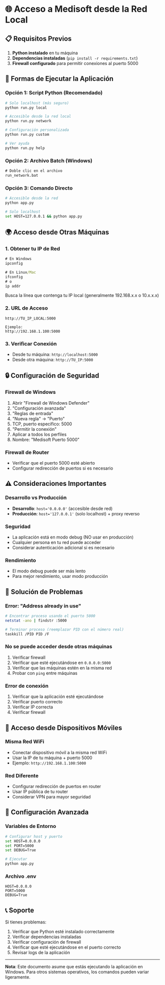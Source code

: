 # 🌐 Acceso a Medisoft desde la Red Local

## 📋 Requisitos Previos

1. **Python instalado** en tu máquina
2. **Dependencias instaladas** (`pip install -r requirements.txt`)
3. **Firewall configurado** para permitir conexiones al puerto 5000

## 🚀 Formas de Ejecutar la Aplicación

### Opción 1: Script Python (Recomendado)
```bash
# Solo localhost (más seguro)
python run.py local

# Accesible desde la red local
python run.py network

# Configuración personalizada
python run.py custom

# Ver ayuda
python run.py help
```

### Opción 2: Archivo Batch (Windows)
```cmd
# Doble clic en el archivo
run_network.bat
```

### Opción 3: Comando Directo
```bash
# Accesible desde la red
python app.py

# Solo localhost
set HOST=127.0.0.1 && python app.py
```

## 🌍 Acceso desde Otras Máquinas

### 1. Obtener tu IP de Red
```cmd
# En Windows
ipconfig

# En Linux/Mac
ifconfig
# o
ip addr
```

Busca la línea que contenga tu IP local (generalmente 192.168.x.x o 10.x.x.x)

### 2. URL de Acceso
```
http://TU_IP_LOCAL:5000

Ejemplo:
http://192.168.1.100:5000
```

### 3. Verificar Conexión
- Desde tu máquina: `http://localhost:5000`
- Desde otra máquina: `http://TU_IP:5000`

## 🔒 Configuración de Seguridad

### Firewall de Windows
1. Abrir "Firewall de Windows Defender"
2. "Configuración avanzada"
3. "Reglas de entrada"
4. "Nueva regla" → "Puerto"
5. TCP, puerto específico: 5000
6. "Permitir la conexión"
7. Aplicar a todos los perfiles
8. Nombre: "Medisoft Puerto 5000"

### Firewall de Router
- Verificar que el puerto 5000 esté abierto
- Configurar redirección de puertos si es necesario

## ⚠️ Consideraciones Importantes

### Desarrollo vs Producción
- **Desarrollo**: `host='0.0.0.0'` (accesible desde red)
- **Producción**: `host='127.0.0.1'` (solo localhost) + proxy reverso

### Seguridad
- La aplicación está en modo debug (NO usar en producción)
- Cualquier persona en tu red puede acceder
- Considerar autenticación adicional si es necesario

### Rendimiento
- El modo debug puede ser más lento
- Para mejor rendimiento, usar modo producción

## 🐛 Solución de Problemas

### Error: "Address already in use"
```bash
# Encontrar proceso usando el puerto 5000
netstat -ano | findstr :5000

# Terminar proceso (reemplazar PID con el número real)
taskkill /PID PID /F
```

### No se puede acceder desde otras máquinas
1. Verificar firewall
2. Verificar que esté ejecutándose en `0.0.0.0:5000`
3. Verificar que las máquinas estén en la misma red
4. Probar con `ping` entre máquinas

### Error de conexión
1. Verificar que la aplicación esté ejecutándose
2. Verificar puerto correcto
3. Verificar IP correcta
4. Verificar firewall

## 📱 Acceso desde Dispositivos Móviles

### Misma Red WiFi
- Conectar dispositivo móvil a la misma red WiFi
- Usar la IP de tu máquina + puerto 5000
- Ejemplo: `http://192.168.1.100:5000`

### Red Diferente
- Configurar redirección de puertos en router
- Usar IP pública de tu router
- Considerar VPN para mayor seguridad

## 🔧 Configuración Avanzada

### Variables de Entorno
```bash
# Configurar host y puerto
set HOST=0.0.0.0
set PORT=5000
set DEBUG=True

# Ejecutar
python app.py
```

### Archivo .env
```env
HOST=0.0.0.0
PORT=5000
DEBUG=True
```

## 📞 Soporte

Si tienes problemas:
1. Verificar que Python esté instalado correctamente
2. Verificar dependencias instaladas
3. Verificar configuración de firewall
4. Verificar que esté ejecutándose en el puerto correcto
5. Revisar logs de la aplicación

---

**Nota**: Este documento asume que estás ejecutando la aplicación en Windows. Para otros sistemas operativos, los comandos pueden variar ligeramente.
